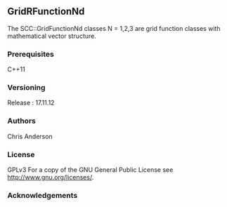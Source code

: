 ## GridRFunctionNd

The SCC::GridFunctionNd classes N = 1,2,3 are grid function classes with mathematical vector structure.


### Prerequisites
C++11
### Versioning
Release : 17.11.12
### Authors
Chris Anderson
### License
GPLv3  For a copy of the GNU General Public License see <http://www.gnu.org/licenses/>.
### Acknowledgements

